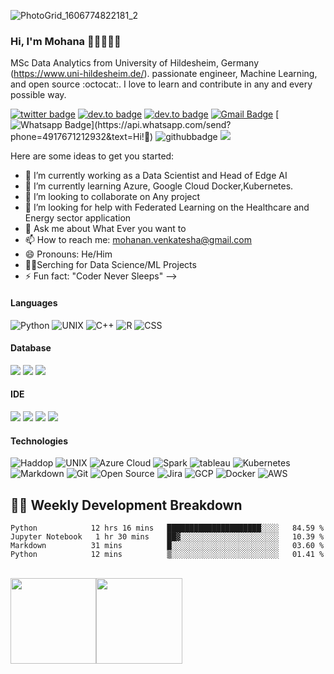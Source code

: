 
![PhotoGrid_1606774822181_2](https://user-images.githubusercontent.com/29673947/100672892-d64b4200-3362-11eb-9237-2665db6c8d02.jpg)



### Hi, I'm Mohana 👋🏼👨🏻‍💻
MSc Data Analytics from University of Hildesheim, Germany (https://www.uni-hildesheim.de/). passionate engineer, Machine Learning, and open source :octocat:. I love to learn and contribute in any and every possible way. 


<!--**mohan67nv/mohan67nv** is a ✨ _special_ ✨ repository because its `README.md` (this file) appears on your GitHub profile.-->


[![twitter badge](https://img.shields.io/badge/-@TheMohana-%231FA1F1?style=flat&logo=twitter&logoColor=white)](https://twitter.com/TheMohana)
[![dev.to badge](https://img.shields.io/badge/-mohan67nv-%230177B5?style=flat&logo=linkedin)](https://www.linkedin.com/in/mohan67nv/)
[![dev.to badge](https://img.shields.io/badge/-mohan.nv-%230177B5?style=flat&logo=instagram)](https://www.instagram.com/mohan.nv/)
[![Gmail Badge](https://img.shields.io/badge/-Gmail-c14438?style=flat-square&logo=Gmail&logoColor=white&link=mailto:mohanan.venkatesha@gmail.com)](mailto:mohanan.venkatesha@gmail.com)
[![Whatsapp Badge](https://img.shields.io/badge/-Whatsapp-4CA143?style=flat-square&labelColor=4CA143&logo=whatsapp&logoColor=white&link=https://api.whatsapp.com/send?phone=201154321101&text=Olá!)](https://api.whatsapp.com/send?phone=4917671212932&text=Hi!🖖)
![githubbadge](https://img.shields.io/github/followers/mohan67nv?style=social)
![](https://komarev.com/ghpvc/?username=mohan67nv&color=brightgreen&style=flat)

Here are some ideas to get you started:

- 🔭 I’m currently working as a Data Scientist and Head of Edge AI
- 🌱 I’m currently learning Azure, Google Cloud Docker,Kubernetes.
- 👯 I’m looking to collaborate on Any project
- 🤔 I’m looking for help with Federated Learning on the Healthcare and Energy sector application
- 💬 Ask me about What Ever you want to
- 📫 How to reach me: mohanan.venkatesha@gmail.com
- 😄 Pronouns: He/Him
- 🕵️‍♂️Serching for Data Science/ML Projects
- ⚡ Fun fact: "Coder Never Sleeps"
-->

<!-- ## Find me around the web 🌍 

- [Instagram](https://www.instagram.com/mohan.nv/)
- [LinkedIn](https://www.linkedin.com/in/mohan67nv)
- [Twitter](https://twitter.com/TheMohana) -->

#### Languages
![Python](https://img.shields.io/badge/-Python-fff?&logo=Python&logoColor=ddc440)
![UNIX](https://img.shields.io/badge/-Unix-fff?&logo=unix&logoColor=ddc440)
![C++](https://img.shields.io/badge/-c++-fff?&logo=c++&logoColor=ddc440)
![R](https://img.shields.io/badge/-R-fff?&logo=R)
![CSS](https://img.shields.io/badge/-CSS-fff?&logo=CSS3&logoColor=blue)

#### Database 
![](https://img.shields.io/badge/-SQL-blue)
![](https://img.shields.io/badge/Mango-DB-blue)
![](https://img.shields.io/badge/Big-Query-blue)


#### IDE
![](https://img.shields.io/badge/PyCahrm-blue)
![](https://img.shields.io/badge/Jupyter-Notebook-yellow)
![](https://img.shields.io/badge/Visual-Code-orange)
![](https://img.shields.io/badge/Anaconda-green)


#### Technologies
![Haddop](https://img.shields.io/badge/-Hadoop-fff?&logo=Hadoop-Hadoop&logoColor=232F3E)
![UNIX](https://img.shields.io/badge/-UNIX-fff?&logo=UNIX-Linux&logoColor=232F3E)
![Azure Cloud](https://img.shields.io/badge/-Azure-fff?&logo=Azure&logoColor=232F3E)
![Spark](https://img.shields.io/badge/-Spark-fff?&logo=Apache-Spark&logoColor=232F3E)
![tableau](https://img.shields.io/badge/-tableau-fff?&logo=tableau-tableau&logoColor=232F3E)
![Kubernetes](https://img.shields.io/badge/-kuberntes-fff?&logo=Kubernetes&logoColor=232F3E)
![Markdown](https://img.shields.io/badge/-Markdown-fff?style=flat&logo=markdown&logoColor=black)
![Git](https://img.shields.io/badge/-Git-fff?style=flat&logo=git)
![Open Source](https://img.shields.io/badge/-Open%20Source-fff?style=flat&logo=open-source-Initiative)
![Jira](https://img.shields.io/badge/-Jira-fff?style=flat&logo=jira-software&logoColor=blue)
![GCP](https://img.shields.io/badge/-GCP-fff?&logo=Google-Cloud-Platform&logoColor=232F3E)
![Docker](https://img.shields.io/badge/-Docker-fff?style=flat&logo=Docker)
![AWS](https://img.shields.io/badge/-AWS-fff?&logo=Amazon-AWS&logoColor=232F3E)

## 👨‍💻 Weekly Development Breakdown

<!--START_SECTION:waka-->
```text
Python            12 hrs 16 mins   █████████████████████░░░░   84.59 % 
Jupyter Notebook   1 hr 30 mins    ██▓░░░░░░░░░░░░░░░░░░░░░░   10.39 % 
Markdown          31 mins          █░░░░░░░░░░░░░░░░░░░░░░░░   03.60 % 
Python            12 mins          ▒░░░░░░░░░░░░░░░░░░░░░░░░   01.41 % 
```
<!--END_SECTION:waka-->


<br>
<a href="https://www.datagrun.com/"><img height="137.3px" src="https://github-readme-stats.vercel.app/api?username=mohan67nv&hide_title=true&hide_border=true&show_icons=true&include_all_commits=true&count_private=true&line_height=21&text_color=000&icon_color=000&theme=graywhite" /><!-- wi*quL3fcV --><img height="137.3px" src="https://github-readme-stats.vercel.app/api/top-langs/?username=mohan67nv&hide=html&hide_title=true&hide_border=true&layout=compact&langs_count=7&exclude_repo=comp426&text_color=000&icon_color=ffftheme=graywhite" /></a>

<!-- <p align='center'><img src='https://visitor-badge.laobi.icu/badge?page_id=mohan67nv'></p> -->


<!--
**mohan67nv/mohan67nv** is a ✨ _special_ ✨ repository because its `README.md` (this file) appears on your GitHub profile.

